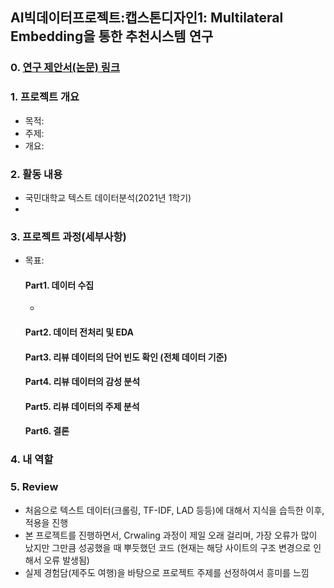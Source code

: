 ## AI빅데이터프로젝트:캡스톤디자인1: Multilateral Embedding을 통한 추천시스템 연구

### 0. [연구 제안서(논문) 링크]()

### 1. 프로젝트 개요
- 목적: 
- 주제:
- 개요: 

### 2. 활동 내용 
- 국민대학교 텍스트 데이터분석(2021년 1학기) 
- 

### 3. 프로젝트 과정(세부사항)
- 목표:  

  #### Part1. 데이터 수집  
   - 
 
  #### Part2. 데이터 전처리 및 EDA  
   

  #### Part3. 리뷰 데이터의 단어 빈도 확인 (전체 데이터 기준)


  #### Part4. 리뷰 데이터의 감성 분석 

  #### Part5. 리뷰 데이터의 주제 분석
   

  #### Part6. 결론


### 4. 내 역할

### 5. Review  
- 처음으로 텍스트 데이터(크롤링, TF-IDF, LAD 등등)에 대해서 지식을 습득한 이후, 적용을 진행
- 본 프로젝트를 진행하면서, Crwaling 과정이 제일 오래 걸리며, 가장 오류가 많이 났지만 그만큼 성공했을 때 뿌듯했던 코드 
(현재는 해당 사이트의 구조 변경으로 인해서 오류 발생됨)
- 실제 경험담(제주도 여행)을 바탕으로 프로젝트 주제를 선정하여서 흥미를 느낌

